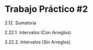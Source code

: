 Trabajo Práctico #2
===================


2.12.   Sumatoria

2.22.1.   Intervalos (Con Arreglos)

2.22.2.   Intervalos (Sin Arreglos)


